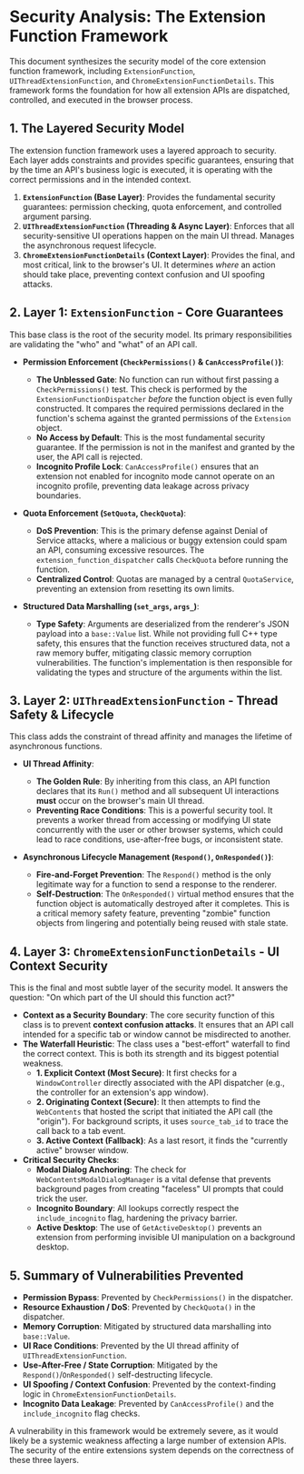 # Security Analysis: The Extension Function Framework

This document synthesizes the security model of the core extension function framework, including `ExtensionFunction`, `UIThreadExtensionFunction`, and `ChromeExtensionFunctionDetails`. This framework forms the foundation for how all extension APIs are dispatched, controlled, and executed in the browser process.

## 1. The Layered Security Model

The extension function framework uses a layered approach to security. Each layer adds constraints and provides specific guarantees, ensuring that by the time an API's business logic is executed, it is operating with the correct permissions and in the intended context.

1.  **`ExtensionFunction` (Base Layer)**: Provides the fundamental security guarantees: permission checking, quota enforcement, and controlled argument parsing.
2.  **`UIThreadExtensionFunction` (Threading & Async Layer)**: Enforces that all security-sensitive UI operations happen on the main UI thread. Manages the asynchronous request lifecycle.
3.  **`ChromeExtensionFunctionDetails` (Context Layer)**: Provides the final, and most critical, link to the browser's UI. It determines *where* an action should take place, preventing context confusion and UI spoofing attacks.

## 2. Layer 1: `ExtensionFunction` - Core Guarantees

This base class is the root of the security model. Its primary responsibilities are validating the "who" and "what" of an API call.

*   **Permission Enforcement (`CheckPermissions()` & `CanAccessProfile()`)**:
    *   **The Unblessed Gate**: No function can run without first passing a `CheckPermissions()` test. This check is performed by the `ExtensionFunctionDispatcher` *before* the function object is even fully constructed. It compares the required permissions declared in the function's schema against the granted permissions of the `Extension` object.
    *   **No Access by Default**: This is the most fundamental security guarantee. If the permission is not in the manifest and granted by the user, the API call is rejected.
    *   **Incognito Profile Lock**: `CanAccessProfile()` ensures that an extension not enabled for incognito mode cannot operate on an incognito profile, preventing data leakage across privacy boundaries.

*   **Quota Enforcement (`SetQuota`, `CheckQuota`)**:
    *   **DoS Prevention**: This is the primary defense against Denial of Service attacks, where a malicious or buggy extension could spam an API, consuming excessive resources. The `extension_function_dispatcher` calls `CheckQuota` before running the function.
    *   **Centralized Control**: Quotas are managed by a central `QuotaService`, preventing an extension from resetting its own limits.

*   **Structured Data Marshalling (`set_args`, `args_`)**:
    *   **Type Safety**: Arguments are deserialized from the renderer's JSON payload into a `base::Value` list. While not providing full C++ type safety, this ensures that the function receives structured data, not a raw memory buffer, mitigating classic memory corruption vulnerabilities. The function's implementation is then responsible for validating the types and structure of the arguments within the list.

## 3. Layer 2: `UIThreadExtensionFunction` - Thread Safety & Lifecycle

This class adds the constraint of thread affinity and manages the lifetime of asynchronous functions.

*   **UI Thread Affinity**:
    *   **The Golden Rule**: By inheriting from this class, an API function declares that its `Run()` method and all subsequent UI interactions **must** occur on the browser's main UI thread.
    *   **Preventing Race Conditions**: This is a powerful security tool. It prevents a worker thread from accessing or modifying UI state concurrently with the user or other browser systems, which could lead to race conditions, use-after-free bugs, or inconsistent state.

*   **Asynchronous Lifecycle Management (`Respond()`, `OnResponded()`)**:
    *   **Fire-and-Forget Prevention**: The `Respond()` method is the only legitimate way for a function to send a response to the renderer.
    *   **Self-Destruction**: The `OnResponded()` virtual method ensures that the function object is automatically destroyed after it completes. This is a critical memory safety feature, preventing "zombie" function objects from lingering and potentially being reused with stale state.

## 4. Layer 3: `ChromeExtensionFunctionDetails` - UI Context Security

This is the final and most subtle layer of the security model. It answers the question: "On which part of the UI should this function act?"

*   **Context as a Security Boundary**: The core security function of this class is to prevent **context confusion attacks**. It ensures that an API call intended for a specific tab or window cannot be misdirected to another.
*   **The Waterfall Heuristic**: The class uses a "best-effort" waterfall to find the correct context. This is both its strength and its biggest potential weakness.
    *   **1. Explicit Context (Most Secure)**: It first checks for a `WindowController` directly associated with the API dispatcher (e.g., the controller for an extension's app window).
    *   **2. Originating Context (Secure)**: It then attempts to find the `WebContents` that hosted the script that initiated the API call (the "origin"). For background scripts, it uses `source_tab_id` to trace the call back to a tab event.
    *   **3. Active Context (Fallback)**: As a last resort, it finds the "currently active" browser window.
*   **Critical Security Checks**:
    *   **Modal Dialog Anchoring**: The check for `WebContentsModalDialogManager` is a vital defense that prevents background pages from creating "faceless" UI prompts that could trick the user.
    *   **Incognito Boundary**: All lookups correctly respect the `include_incognito` flag, hardening the privacy barrier.
    *   **Active Desktop**: The use of `GetActiveDesktop()` prevents an extension from performing invisible UI manipulation on a background desktop.

## 5. Summary of Vulnerabilities Prevented

*   **Permission Bypass**: Prevented by `CheckPermissions()` in the dispatcher.
*   **Resource Exhaustion / DoS**: Prevented by `CheckQuota()` in the dispatcher.
*   **Memory Corruption**: Mitigated by structured data marshalling into `base::Value`.
*   **UI Race Conditions**: Prevented by the UI thread affinity of `UIThreadExtensionFunction`.
*   **Use-After-Free / State Corruption**: Mitigated by the `Respond()`/`OnResponded()` self-destructing lifecycle.
*   **UI Spoofing / Context Confusion**: Prevented by the context-finding logic in `ChromeExtensionFunctionDetails`.
*   **Incognito Data Leakage**: Prevented by `CanAccessProfile()` and the `include_incognito` flag checks.

A vulnerability in this framework would be extremely severe, as it would likely be a systemic weakness affecting a large number of extension APIs. The security of the entire extensions system depends on the correctness of these three layers.